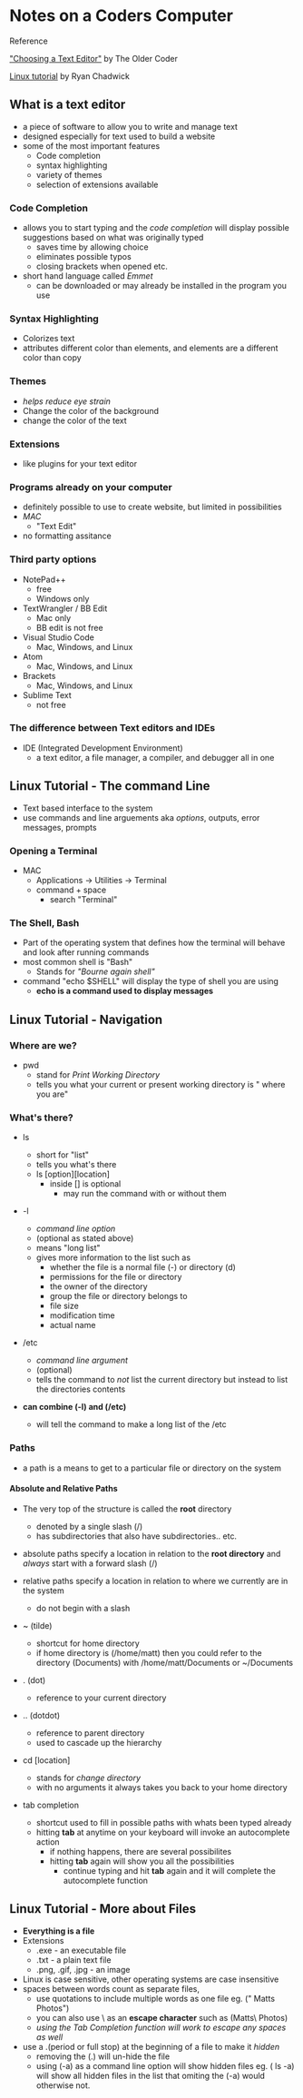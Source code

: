 # Notes on a Coders Computer
Reference 

["Choosing a Text Editor"](https://codefellows.github.io/code-102-guide/curriculum/class-02/Choosing-A-Text-Editor--The-Older-Coder.pdf) by The Older Coder

[Linux tutorial](https://ryanstutorials.net/linuxtutorial/commandline.php) by Ryan Chadwick

## What is a text editor
* a piece of software to allow you to write and manage text
* designed especially for text used to build a website
* some of the most important features
  * Code completion
  * syntax highlighting
  * variety of themes
  * selection of extensions available
  
### Code Completion
* allows you to start typing and the *code completion* will display possible suggestions based on what was originally typed
  * saves time by allowing choice 
  * eliminates possible typos
  * closing brackets when opened etc. 
* short hand language called *Emmet*
  * can be downloaded or may already be installed in the program you use
 
### Syntax Highlighting
* Colorizes text
* attributes different color than elements, and elements are a different color than copy

### Themes
* *helps reduce eye strain*
* Change the color of the background
* change the color of the text

### Extensions
* like plugins for your text editor

### Programs already on your computer
* definitely possible to use to create website, but limited in possibilities 
* *MAC*
  * "Text Edit" 
* no formatting assitance

### Third party options
* NotePad++
  * free 
  * Windows only
* TextWrangler / BB Edit
  * Mac only
  *  BB edit is not free
* Visual Studio Code
  * Mac, Windows, and Linux
* Atom 
  * Mac, Windows, and Linux
* Brackets
  * Mac, Windows, and Linux
* Sublime Text
  * not free 
  
### The difference between Text editors and IDEs
* IDE (Integrated Development Environment) 
  * a text editor, a file manager, a compiler, and debugger all in one
    
## Linux Tutorial - The command Line
* Text based interface to the system
* use commands and line arguements aka *options*, outputs, error messages, prompts 

### Opening a Terminal
* MAC
  * Applications -> Utilities -> Terminal 
  * command + space
    * search "Terminal"

### The Shell, Bash
* Part of the operating system that defines how the terminal will behave and look after running commands
* most common shell is "Bash" 
  * Stands for *"Bourne again shell"*
* command "echo $SHELL" will display the type of shell you are using 
  * **echo is a command used to display messages**

## Linux Tutorial - Navigation

### Where are we?
* pwd
  * stand for *Print Working Directory*
  * tells you what your current or present working directory is " where you are" 

### What's there?
* ls
  * short for "list" 
  * tells you what's there
  * ls [option][location]
    * inside [] is optional 
      * may run the command with or without them 
 * -l 
   * *command line option*
   * (optional as stated above)
   * means "long list"
   * gives more information to the list such as 
     * whether the file is a normal file (-) or directory (d) 
     * permissions for the file or directory
     * the owner of the directory
     * group the file or directory belongs to 
     * file size
     * modification time
     * actual name
 * /etc
   * *command line argument* 
   * (optional)
   * tells the command to *not* list the current directory but instead to list the directories contents
 
 * **can combine (-l) and (/etc)** 
   * will tell the command to make a long list of the /etc
   
 ### Paths
 * a path is a means to get to a particular file or directory on the system
 
 #### Absolute and Relative Paths
 * The very top of the structure is called the **root** directory
   * denoted by a single slash (/) 
   * has subdirectories that also have subdirectories.. etc. 
 
 * absolute paths specify a location in relation to the **root directory** and *always* start with a forward slash (/) 
 * relative paths specify a location in relation to where we currently are in the system
   * do not begin with a slash
   
 * ~ (tilde) 
   * shortcut for home directory
   * if home directory is (/home/matt) then you could refer to the directory (Documents) with /home/matt/Documents or ~/Documents
 * . (dot) 
   * reference to your current directory
 * .. (dotdot) 
   * reference to parent directory
   * used to cascade up the hierarchy
   
 * cd [location] 
   * stands for *change directory* 
   * with no arguments it always takes you back to your home directory
   
 * tab completion 
   * shortcut used to fill in possible paths with whats been typed already 
   * hitting **tab** at anytime on your keyboard will invoke an autocomplete action
     * if nothing happens, there are several possibilites
     * hitting **tab** again will show you all the possibilities 
       * continue typing and hit **tab** again and it will complete the autocomplete function
       
 ## Linux Tutorial - More about Files 
 * **Everything is a file**
 * Extensions
   * .exe - an executable file 
   * .txt - a plain text file
   * .png, .gif, .jpg - an image
 * Linux is case sensitive, other operating systems are case insensitive
 * spaces between words count as separate files, 
   * use quotations to include multiple words as one file eg. (" Matts Photos") 
   * you can also use \ as an **escape character** such as (Matts\ Photos) 
   * *using the Tab Completion function will work to escape any spaces as well*
 * use a .(period or full stop) at the beginning of a file to make it *hidden* 
   * removing the (.) will un-hide the file
   * using (-a) as a command line option will show hidden files eg. ( ls -a) will show all hidden files in the list that omiting the (-a) would otherwise not. 
   
  
  

